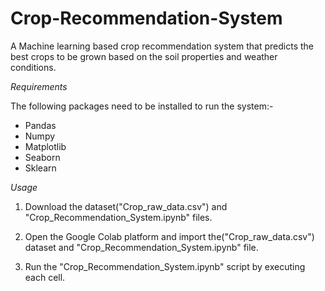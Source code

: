 # Crop-Recommendation-System
A Machine learning based crop recommendation system that predicts the best crops to be grown based on the soil properties and weather conditions.

*Requirements*

The following packages need to be installed to run the system:-
- Pandas
- Numpy
- Matplotlib
- Seaborn
- Sklearn

*Usage*
1. Download the dataset("Crop_raw_data.csv") and "Crop_Recommendation_System.ipynb" files.

2. Open the Google Colab platform and import the("Crop_raw_data.csv") dataset and "Crop_Recommendation_System.ipynb" file.

3. Run the "Crop_Recommendation_System.ipynb" script by executing each cell.
